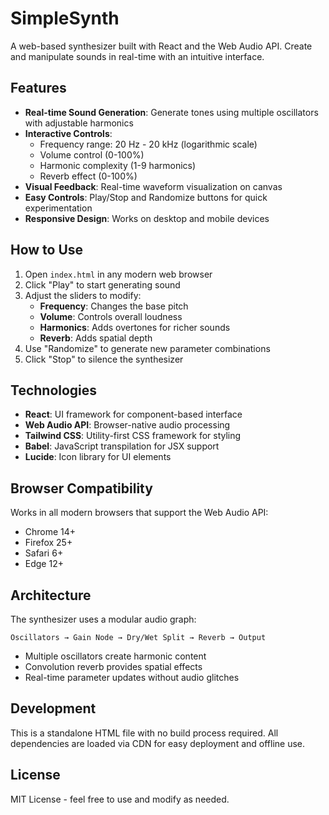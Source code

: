 # SimpleSynth

A web-based synthesizer built with React and the Web Audio API. Create and manipulate sounds in real-time with an intuitive interface.

## Features

- **Real-time Sound Generation**: Generate tones using multiple oscillators with adjustable harmonics
- **Interactive Controls**:
  - Frequency range: 20 Hz - 20 kHz (logarithmic scale)
  - Volume control (0-100%)
  - Harmonic complexity (1-9 harmonics)
  - Reverb effect (0-100%)
- **Visual Feedback**: Real-time waveform visualization on canvas
- **Easy Controls**: Play/Stop and Randomize buttons for quick experimentation
- **Responsive Design**: Works on desktop and mobile devices

## How to Use

1. Open `index.html` in any modern web browser
2. Click "Play" to start generating sound
3. Adjust the sliders to modify:
   - **Frequency**: Changes the base pitch
   - **Volume**: Controls overall loudness
   - **Harmonics**: Adds overtones for richer sounds
   - **Reverb**: Adds spatial depth
4. Use "Randomize" to generate new parameter combinations
5. Click "Stop" to silence the synthesizer

## Technologies

- **React**: UI framework for component-based interface
- **Web Audio API**: Browser-native audio processing
- **Tailwind CSS**: Utility-first CSS framework for styling
- **Babel**: JavaScript transpilation for JSX support
- **Lucide**: Icon library for UI elements

## Browser Compatibility

Works in all modern browsers that support the Web Audio API:

- Chrome 14+
- Firefox 25+
- Safari 6+
- Edge 12+

## Architecture

The synthesizer uses a modular audio graph:

```
Oscillators → Gain Node → Dry/Wet Split → Reverb → Output
```

- Multiple oscillators create harmonic content
- Convolution reverb provides spatial effects
- Real-time parameter updates without audio glitches

## Development

This is a standalone HTML file with no build process required. All dependencies are loaded via CDN for easy deployment and offline use.

## License

MIT License - feel free to use and modify as needed.
